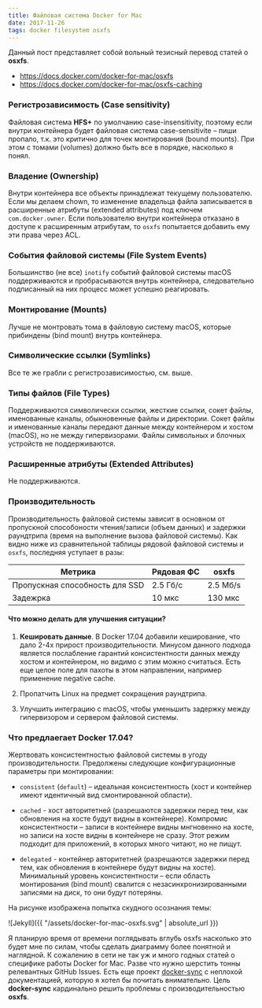 ```yaml
---
title: Файловая система Docker for Mac
date: 2017-11-26
tags: docker filesystem osxfs
---
```


Данный пост представляет собой вольный тезисный перевод статей о **osxfs**.

- https://docs.docker.com/docker-for-mac/osxfs
- https://docs.docker.com/docker-for-mac/osxfs-caching

### Регистрозависимость (Case sensitivity)

Файловая система **HFS+** по умолчанию сase-insensitivity, поэтому если внутри контейнера будет файловая система сase-sensitivite – пиши пропало, т.к. это критично для точек монтирования (bound mounts). При этом с томами (volumes) должно быть все в порядке, насколько я понял.

### Владение (Ownership)

Внутри контейнера все объекты принадлежат текущему пользователю. Если мы делаем chown, то изменение владельца файла записывается в расширенные атрибуты (extended attributes) под ключем `com.docker.owner`. Если пользователю внутри контейнера отказано в доступе к расширенным атрибутам, то `osxfs` попытается добавить ему эти права через ACL.

### События файловой системы (File System Events)

Большинство (не все) `inotify` событий файловой системы macOS поддерживаются и пробрасываются внутрь контейнера, следовательно подписанный на них процесс может успешно реагировать.

### Монтирование (Mounts)

Лучше не монтровать тома в файловую систему macOS, которые прибиндены (bind mount) внутрь контейнера.

### Символические ссылки (Symlinks)

Все те же грабли с регистрозависимостью, см. выше.

### Типы файлов (File Types)

Поддерживаются символически ссылки, жесткие ссылки, сокет файлы, именованные каналы, обыкновенные файлы и директории. Сокет файлы и именованные каналы передают данные между контейнером и хостом (macOS), но не между гипервизорами. Файлы символьных и блочных устройств не поддерживаются.

### Расширенные атрибуты (Extended Attributes)

Не поддерживаются.

### Производительность

Производительность файловой системы зависит в основном от пропускной способоности чтения/записи (объем данных) и задержки раундтрипа (время на выполнение вызова файловой системы). Как видно ниже из сравнительной таблицы рядовой файловой системы и `osxfs`, последняя уступает в разы:

| Метрика                        | Рядовая ФС  | osxfs    |
| ------------------------------ | ----------- | -------- |
| Пропускная способность для SSD | 2.5 Гб/с    | 2.5 Мб/s |
| Задежрка                       | 10 мкс      | 130 мкс  |

#### Что можно делать для улучшения ситуации?

1. **Кешировать данные**. В Docker 17.04 добавили кеширование, что дало 2-4x прирост производительности. Минусом данного подхода является послабление гарантий консистентности данных между хостом и контейнером, но видимо с этим можно считаться. Есть еще целое поле для пахоты в этом направлении, например применение negative cache.

2. Пропатчить Linux на предмет сокращения раундтрипа.

3. Улучшить интеграцию с macOS, чтобы уменьшить задержку между гипервизором и сервером файловой системы.

### Что предлаегает Docker 17.04?

Жертвовать консистентностью файловой системы в угоду производительности. Предолжены следующие конфигурационные параметры при монтировании:

- `consistent` (`default`) – идеальная консистентность (хост и контейнер имеют идентичный вид смонтированной области). 

- `cached` - хост авторитетней (разрешаются задержки перед тем, как обновления на хосте будут видны в контейнере). Компромис консистентности – записи в контейнере видны мнгновенно на хосте, но записи на хосте видны в контейнере не сразу. Этот режим подходит для приложений, в которых много читают, но не пищут.

- `delegated` - контейнер авторитетней (разрешаются задержки перед тем, как обновления в контейнере будут видны на хосте). Минимальный уровень консистентности – если область монтирования (bind mount) свалится с незасинхронизированными записями на диск, то они будут потеряны.

На рисунке изображена попытка скудного осознания темы:

![Jekyll]({{ "/assets/docker-for-mac-osxfs.svg" | absolute_url }})

Я планирую время от времени поглядывать вглубь osxfs насколько это будет мне по силам, чтобы сделать диаграмму более понятной и наглядной. К сожалению в сети не так уж и много годных статей о специфике работы Docker for Mac. Разве что нужно шерстить тонны релевантных GitHub Issues. Есть еще проект [docker-sync](https://github.com/EugenMayer/docker-sync) с неплохой документацией, которую я хотел бы почитать внимательно. Цель **docker-sync** кардинально решить проблемы с производительностью **osxfs**. 
